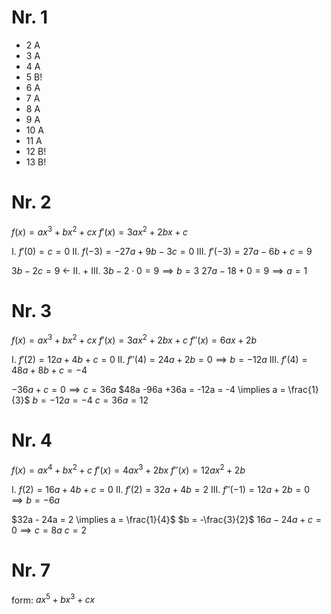 # Nr. 1
- 2 A
- 3 A
- 4 A
- 5 B!
- 6 A
- 7 A
- 8 A
- 9 A
- 10 A
- 11 A
- 12 B!
- 13 B!

# Nr. 2
$f(x) = ax^3 +bx^2 +cx$
$f'(x) = 3ax^2 +2bx +c$

  I. $f'(0) = c = 0$
 II. $f(-3) = -27a +9b -3c = 0$
III. $f'(-3) = 27a -6b + c = 9$

$3b - 2c= 9$ <- II. + III.
$3b -2\cdot0 = 9 \implies b = 3$
$27a -18 +0 = 9 \implies a = 1$

# Nr. 3
$f(x) = ax^3 +bx^2 +cx$
$f'(x) = 3ax^2 +2bx +c$
$f''(x) = 6ax +2b$

  I. $f'(2) = 12a +4b +c = 0$
 II. $f''(4) = 24a +2b = 0 \implies b = -12a$
III. $f'(4) = 48a + 8b +c = -4$

$-36a +c = 0 \implies c = 36a$
$48a -96a +36a = -12a = -4 \implies a = \frac{1}{3}$
$b = -12a = -4$
$c = 36a = 12$

# Nr. 4
$f(x) = ax^4 +bx^2 +c$
$f'(x) = 4ax^3 +2bx$
$f''(x) = 12ax^2 + 2b$

  I. $f(2) = 16a + 4b +c = 0$
 II. $f'(2) = 32a +4b = 2$
III. $f''(-1) = 12a +2b = 0 \implies b = -6a$

$32a - 24a = 2 \implies a = \frac{1}{4}$
$b = -\frac{3}{2}$
$16a -24a +c = 0 \implies c = 8a$
$c = 2$


# Nr. 7
form:
$ax^5 +bx^3 +cx$
